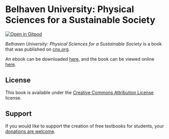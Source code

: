 # Belhaven University:  Physical Sciences for a Sustainable Society

[![Open in Gitpod](https://gitpod.io/button/open-in-gitpod.svg)](https://gitpod.io/from-referrer/)

_Belhaven University:  Physical Sciences for a Sustainable Society_ is a book that was published on [cnx.org](https://cnx.org/).

An ebook can be downloaded [here](https://github.com/cnx-user-books/cnxbook-belhaven-university-physical-sciences-for-a-sustainable-society/releases/latest), and the book can be viewed online [here](https://github.com/cnx-user-books/cnxbook-belhaven-university-physical-sciences-for-a-sustainable-society/releases/latest).

## License
This book is available under the [Creative Commons Attribution License](./LICENSE) license.

## Support
If you would like to support the creation of free textbooks for students, your [donations are welcome](https://riceconnect.rice.edu/donation/support-openstax-banner).
